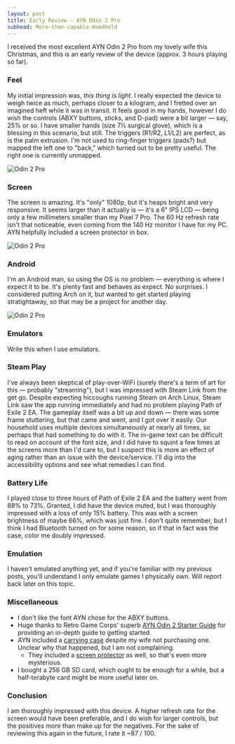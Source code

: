 ```yaml
---  
layout: post  
title: Early Review — AYN Odin 2 Pro
subhead: More-than-capable Handheld
---
```


I received the most excellent AYN Odin 2 Pro from my lovely wife this Christmas, and this is an early review of the device (approx. 3 hours playing so far).

### Feel

My initial impression was, *this thing is light*. I really expected the device to weigh twice as much, perhaps closer to a kilogram, and I fretted over an imagined heft while it was in transit. It feels good in my hands, however I do wish the controls (ABXY buttons, sticks, and D-pad) were a bit larger — say, 25% or so. I have smaller hands (size 7½ surgical glove), which is a blessing in this scenario, but still. The triggers (R1/R2, L1/L2) are perfect, as is the palm extrusion. I'm not used to ring-finger triggers (pads?) but mapped the left one to "back," which turned out to be pretty useful. The right one is currently unmapped.

![Odin 2 Pro](https://belmead.github.io/blog/images/odin-2-pro-buttons.jpg "Buttons on the Odin 2 Pro")
### Screen

The screen is amazing. It's "only" 1080p, but it's heaps bright and very responsive. It seems larger than it actually is — it's a 6" IPS LCD — being only a few millimeters smaller than my Pixel 7 Pro. The 60 Hz refresh rate isn't that noticeable, even coming from the 140 Hz monitor I have for my PC. AYN helpfully included a screen protector in box.

![Odin 2 Pro](https://belmead.github.io/blog/images/odin-2-pro.jpg "Xenogears on the Odin 2 Pro")
### Android

I'm an Android man, so using the OS is no problem — everything is where I expect it to be. It's plenty fast and behaves as expect. No surprises. I considered putting Arch on it, but wanted to get started playing stratightaway, so that may be a project for another day.

![Odin 2 Pro](https://belmead.github.io/blog/images/odin-2-pro-android.jpg "Android on the Odin 2 Pro")
### Emulators

Write this when I use emulators.

### Steam Play

I've always been skeptical of play-over-WiFi (surely there's a term of art for this — probably "streaming"), but I was impressed with Steam Link from the get go. Despite expecting hiccoughs running Steam on Arch Linux, Steam Link saw the app running immediately and had no problem playing Path of Exile 2 EA. The gameplay itself was a bit up and down — there was some frame stuttering, but that came and went, and I got over it easily. Our household uses multiple devices simultaneously at nearly all times, so perhaps that had something to do with it. The in-game text can be difficult to read on account of the font size, and I did have to squint a few times at the screens more than I'd care to, but I suspect this is more an effect of aging rather than an issue with the device/service. I'll dig into the accessibility options and see what remedies I can find.

### Battery Life

I played close to three hours of Path of Exile 2 EA and the battery went from 88% to 73%. Granted, I did have the device muted, but I was thoroughly impressed with a loss of only 15% battery. This was with a screen brightness of maybe 66%, which was just fine. I don't quite remember, but I think I had Bluetooth turned on for some reason, so if that in fact was the case, color me doubly impressed.

### Emulation

I haven't emulated anything yet, and if you're familiar with my previous posts, you'll understand I only emulate games I physically own. Will report back later on this topic. 

### Miscellaneous

- I don't like the font AYN chose for the ABXY buttons.
- Huge thanks to Retro Game Corps' superb [AYN Odin 2 Starter Guide](https://odysee.com/@retrogamecorps:6/ayn-odin-2-starter-guide:9) for providing an in-depth guide to getting started. 
- AYN included a [carrying case](https://www.ayntec.com/products/odin-2-carrying-case) despite my wife not purchasing one. Unclear why that happened, but I am not complaining.
	- They included a [screen protector](https://www.ayntec.com/products/odin-2-screen-protector) as well, so that's even more mysterious.
- I bought a 256 GB SD card, which ought to be enough for a while, but a half-terabyte card might be more useful later on.

### Conclusion

I am thoroughly impressed with this device. A higher refresh rate for the screen would have been preferable, and I do wish for larger controls, but the positives more than make up for the negatives. For the sake of reviewing this again in the future, I rate it ~87 / 100. 
